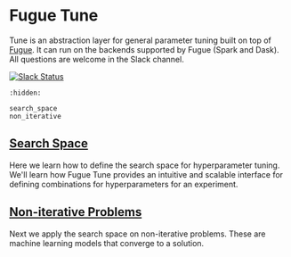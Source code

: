 # Fugue Tune

Tune is an abstraction layer for general parameter tuning built on top of [Fugue](https://github.com/fugue-project/fugue). It can run on the backends supported by Fugue (Spark and Dask). All questions are welcome in the Slack channel.

[![Slack Status](https://img.shields.io/badge/slack-join_chat-white.svg?logo=slack&style=social)](https://join.slack.com/t/fugue-project/shared_invite/zt-jl0pcahu-KdlSOgi~fP50TZWmNxdWYQ)


```{toctree}
:hidden:

search_space
non_iterative
```

## [Search Space](search_space.ipynb)

Here we learn how to define the search space for hyperparameter tuning. We'll learn how Fugue Tune provides an intuitive and scalable interface for defining combinations for hyperparameters for an experiment.

## [Non-iterative Problems](non_iterative.ipynb)

Next we apply the search space on non-iterative problems. These are machine learning models that converge to a solution.